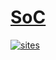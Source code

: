 # [SoC](https://github.com/qitas/SoC)

[![sites](http://182.61.61.133/link/resources/head.png)](http://www.SoC.xin)

